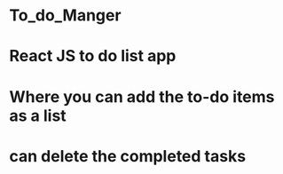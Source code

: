 # To_do_Manger
# React JS to do list app
# Where you can add the to-do items as a list
# can delete the completed tasks
